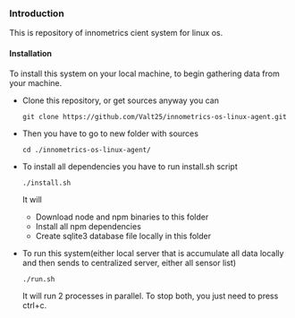 ### Introduction
This is repository of innometrics cient system for linux os.

#### Installation
To install this system on your local machine, to begin gathering data from your machine.

* Clone this repository, or get sources anyway you can
    
   `git clone https://github.com/Valt25/innometrics-os-linux-agent.git`
* Then you have to go to new folder with sources

    `cd ./innometrics-os-linux-agent/`
    
* To install all dependencies you have to run install.sh script

    `./install.sh`
    
    It will
    * Download node and npm binaries to this folder
    * Install all npm dependencies
    * Create sqlite3 database file locally in this folder
    
* To run this system(either local server that is accumulate all data locally and then sends to centralized server, either all sensor list)

    `./run.sh`
    
    It will run 2 processes in parallel. To stop both, you just need to press ctrl+c.
